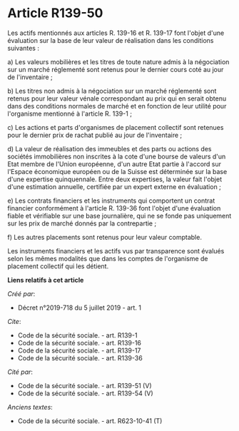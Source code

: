 # Article R139-50

Les actifs mentionnés aux articles R. 139-16 et R. 139-17 font l'objet d'une évaluation sur la base de leur valeur de
réalisation dans les conditions suivantes : 

a) Les valeurs mobilières et les titres de toute nature admis à la négociation sur un marché réglementé sont retenus pour le
dernier cours coté au jour de l'inventaire ; 

b) Les titres non admis à la négociation sur un marché réglementé sont retenus pour leur valeur vénale correspondant au prix
qui en serait obtenu dans des conditions normales de marché et en fonction de leur utilité pour l'organisme mentionné à
l'article R. 139-1 ; 

c) Les actions et parts d'organismes de placement collectif sont retenues pour le dernier prix de rachat publié au jour de
l'inventaire ; 

d) La valeur de réalisation des immeubles et des parts ou actions des sociétés immobilières non inscrites à la cote d'une
bourse de valeurs d'un Etat membre de l'Union européenne, d'un autre Etat partie à l'accord sur l'Espace économique européen
ou de la Suisse est déterminée sur la base d'une expertise quinquennale. Entre deux expertises, la valeur fait l'objet d'une
estimation annuelle, certifiée par un expert externe en évaluation ; 

e) Les contrats financiers et les instruments qui comportent un contrat financier conformément à l'article R. 139-36 font
l'objet d'une évaluation fiable et vérifiable sur une base journalière, qui ne se fonde pas uniquement sur les prix de marché
donnés par la contrepartie ; 

f) Les autres placements sont retenus pour leur valeur comptable. 

Les instruments financiers et les actifs vus par transparence sont évalués selon les mêmes modalités que dans les comptes de
l'organisme de placement collectif qui les détient.

**Liens relatifs à cet article**

_Créé par_:

  - Décret n°2019-718 du 5 juillet 2019 - art. 1

_Cite_:

  - Code de la sécurité sociale. - art. R139-1
  - Code de la sécurité sociale. - art. R139-16
  - Code de la sécurité sociale. - art. R139-17
  - Code de la sécurité sociale. - art. R139-36

_Cité par_:

  - Code de la sécurité sociale. - art. R139-51 (V)
  - Code de la sécurité sociale. - art. R139-54 (V)

_Anciens textes_:

  - Code de la sécurité sociale. - art. R623-10-41 (T)
